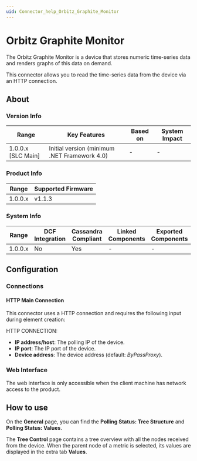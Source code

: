 ```yaml
---
uid: Connector_help_Orbitz_Graphite_Monitor
---
```


# Orbitz Graphite Monitor

The Orbitz Graphite Monitor is a device that stores numeric time-series data and renders graphs of this data on demand.

This connector allows you to read the time-series data from the device via an HTTP connection.

## About

### Version Info

| **Range**            | **Key Features**                             | **Based on** | **System Impact** |
|----------------------|----------------------------------------------|--------------|-------------------|
| 1.0.0.x [SLC Main]   | Initial version (minimum .NET Framework 4.0) | -            | -                 |

### Product Info

| Range     | Supported Firmware     |
|-----------|------------------------|
| 1.0.0.x   | v1.1.3                 |

### System Info

| Range     | DCF Integration     | Cassandra Compliant     | Linked Components     | Exported Components     |
|-----------|---------------------|-------------------------|-----------------------|-------------------------|
| 1.0.0.x   | No                  | Yes                     | -                     | -                       |

## Configuration

### Connections

#### HTTP Main Connection

This connector uses a HTTP connection and requires the following input during element creation:

HTTP CONNECTION:

- **IP address/host**: The polling IP of the device.
- **IP port**: The IP port of the device.
- **Device address**: The device address (default: *ByPassProxy*).

### Web Interface

The web interface is only accessible when the client machine has network access to the product.

## How to use

On the **General** page, you can find the **Polling Status: Tree Structure** and **Polling Status: Values**.

The **Tree Control** page contains a tree overview with all the nodes received from the device. When the parent node of a metric is selected, its values are displayed in the extra tab **Values**.
